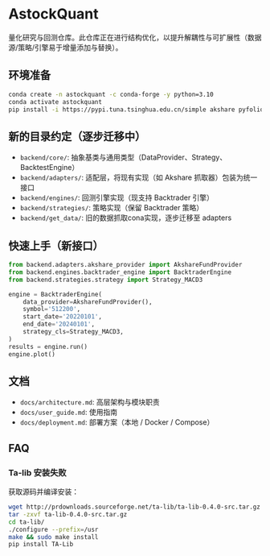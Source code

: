 # AstockQuant

量化研究与回测仓库。此仓库正在进行结构优化，以提升解耦性与可扩展性（数据源/策略/引擎易于增量添加与替换）。

## 环境准备

```bash
conda create -n astockquant -c conda-forge -y python=3.10
conda activate astockquant
pip install -i https://pypi.tuna.tsinghua.edu.cn/simple akshare pyfolio backtrader pyecharts TA-Lib
```

## 新的目录约定（逐步迁移中）

- `backend/core/`: 抽象基类与通用类型（DataProvider、Strategy、BacktestEngine）
- `backend/adapters/`: 适配层，将现有实现（如 Akshare 抓取器）包装为统一接口
- `backend/engines/`: 回测引擎实现（现支持 Backtrader 引擎）
- `backend/strategies/`: 策略实现（保留 Backtrader 策略）
- `backend/get_data/`: 旧的数据抓取cona实现，逐步迁移至 adapters

## 快速上手（新接口）

```python
from backend.adapters.akshare_provider import AkshareFundProvider
from backend.engines.backtrader_engine import BacktraderEngine
from backend.strategies.strategy import Strategy_MACD3

engine = BacktraderEngine(
    data_provider=AkshareFundProvider(),
    symbol='512200',
    start_date='20220101',
    end_date='20240101',
    strategy_cls=Strategy_MACD3,
)
results = engine.run()
engine.plot()
```

## 文档

- `docs/architecture.md`: 高层架构与模块职责
- `docs/user_guide.md`: 使用指南
- `docs/deployment.md`: 部署方案（本地 / Docker / Compose）

## FAQ

### Ta-lib 安装失败

获取源码并编译安装：

```bash
wget http://prdownloads.sourceforge.net/ta-lib/ta-lib-0.4.0-src.tar.gz
tar -zxvf ta-lib-0.4.0-src.tar.gz
cd ta-lib/
./configure --prefix=/usr
make && sudo make install
pip install TA-Lib
```

